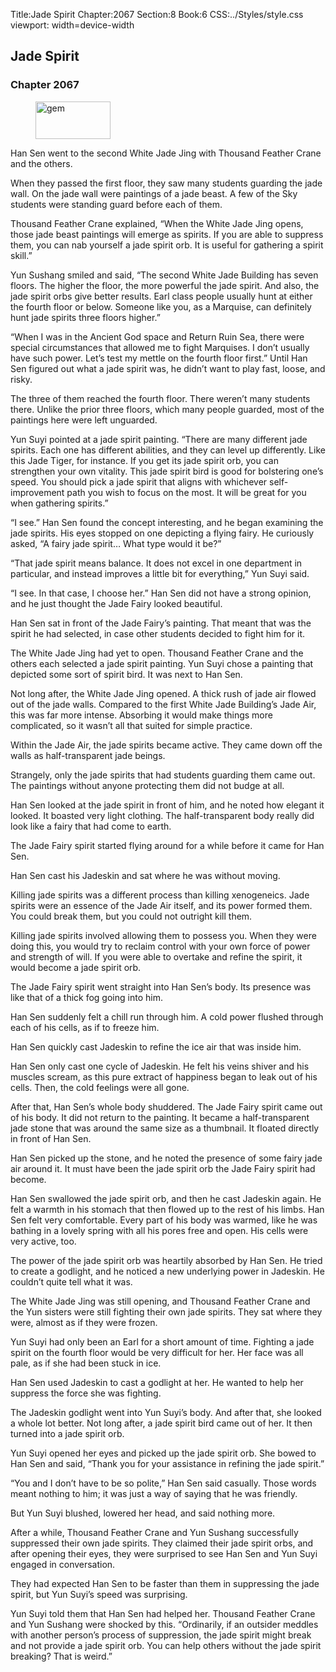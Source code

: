 Title:Jade Spirit 
Chapter:2067 
Section:8 
Book:6 
CSS:../Styles/style.css 
viewport: width=device-width
  
## Jade Spirit
### Chapter 2067 
<figure>
	<img src="../Images/gem.gif" alt="gem" id="gem" width="120" height="60" />
</figure>
  

  
  Han Sen went to the second White Jade Jing with Thousand Feather Crane and the others.

When they passed the first floor, they saw many students guarding the jade wall. On the jade wall were paintings of a jade beast. A few of the Sky students were standing guard before each of them.

Thousand Feather Crane explained, “When the White Jade Jing opens, those jade beast paintings will emerge as spirits. If you are able to suppress them, you can nab yourself a jade spirit orb. It is useful for gathering a spirit skill.”

Yun Sushang smiled and said, “The second White Jade Building has seven floors. The higher the floor, the more powerful the jade spirit. And also, the jade spirit orbs give better results. Earl class people usually hunt at either the fourth floor or below. Someone like you, as a Marquise, can definitely hunt jade spirits three floors higher.”

“When I was in the Ancient God space and Return Ruin Sea, there were special circumstances that allowed me to fight Marquises. I don’t usually have such power. Let’s test my mettle on the fourth floor first.” Until Han Sen figured out what a jade spirit was, he didn’t want to play fast, loose, and risky.

The three of them reached the fourth floor. There weren’t many students there. Unlike the prior three floors, which many people guarded, most of the paintings here were left unguarded.

Yun Suyi pointed at a jade spirit painting. “There are many different jade spirits. Each one has different abilities, and they can level up differently. Like this Jade Tiger, for instance. If you get its jade spirit orb, you can strengthen your own vitality. This jade spirit bird is good for bolstering one’s speed. You should pick a jade spirit that aligns with whichever self-improvement path you wish to focus on the most. It will be great for you when gathering spirits.”

“I see.” Han Sen found the concept interesting, and he began examining the jade spirits. His eyes stopped on one depicting a flying fairy. He curiously asked, “A fairy jade spirit… What type would it be?”

“That jade spirit means balance. It does not excel in one department in particular, and instead improves a little bit for everything,” Yun Suyi said.

“I see. In that case, I choose her.” Han Sen did not have a strong opinion, and he just thought the Jade Fairy looked beautiful.

Han Sen sat in front of the Jade Fairy’s painting. That meant that was the spirit he had selected, in case other students decided to fight him for it.

The White Jade Jing had yet to open. Thousand Feather Crane and the others each selected a jade spirit painting. Yun Suyi chose a painting that depicted some sort of spirit bird. It was next to Han Sen.

Not long after, the White Jade Jing opened. A thick rush of jade air flowed out of the jade walls. Compared to the first White Jade Building’s Jade Air, this was far more intense. Absorbing it would make things more complicated, so it wasn’t all that suited for simple practice.

Within the Jade Air, the jade spirits became active. They came down off the walls as half-transparent jade beings.

Strangely, only the jade spirits that had students guarding them came out. The paintings without anyone protecting them did not budge at all.

Han Sen looked at the jade spirit in front of him, and he noted how elegant it looked. It boasted very light clothing. The half-transparent body really did look like a fairy that had come to earth.

The Jade Fairy spirit started flying around for a while before it came for Han Sen.

Han Sen cast his Jadeskin and sat where he was without moving.

Killing jade spirits was a different process than killing xenogeneics. Jade spirits were an essence of the Jade Air itself, and its power formed them. You could break them, but you could not outright kill them.

Killing jade spirits involved allowing them to possess you. When they were doing this, you would try to reclaim control with your own force of power and strength of will. If you were able to overtake and refine the spirit, it would become a jade spirit orb.

The Jade Fairy spirit went straight into Han Sen’s body. Its presence was like that of a thick fog going into him.

Han Sen suddenly felt a chill run through him. A cold power flushed through each of his cells, as if to freeze him.

Han Sen quickly cast Jadeskin to refine the ice air that was inside him.

Han Sen only cast one cycle of Jadeskin. He felt his veins shiver and his muscles scream, as this pure extract of happiness began to leak out of his cells. Then, the cold feelings were all gone.

After that, Han Sen’s whole body shuddered. The Jade Fairy spirit came out of his body. It did not return to the painting. It became a half-transparent jade stone that was around the same size as a thumbnail. It floated directly in front of Han Sen.

Han Sen picked up the stone, and he noted the presence of some fairy jade air around it. It must have been the jade spirit orb the Jade Fairy spirit had become.

Han Sen swallowed the jade spirit orb, and then he cast Jadeskin again. He felt a warmth in his stomach that then flowed up to the rest of his limbs. Han Sen felt very comfortable. Every part of his body was warmed, like he was bathing in a lovely spring with all his pores free and open. His cells were very active, too.

The power of the jade spirit orb was heartily absorbed by Han Sen. He tried to create a godlight, and he noticed a new underlying power in Jadeskin. He couldn’t quite tell what it was.

The White Jade Jing was still opening, and Thousand Feather Crane and the Yun sisters were still fighting their own jade spirits. They sat where they were, almost as if they were frozen.

Yun Suyi had only been an Earl for a short amount of time. Fighting a jade spirit on the fourth floor would be very difficult for her. Her face was all pale, as if she had been stuck in ice.

Han Sen used Jadeskin to cast a godlight at her. He wanted to help her suppress the force she was fighting.

The Jadeskin godlight went into Yun Suyi’s body. And after that, she looked a whole lot better. Not long after, a jade spirit bird came out of her. It then turned into a jade spirit orb.

Yun Suyi opened her eyes and picked up the jade spirit orb. She bowed to Han Sen and said, “Thank you for your assistance in refining the jade spirit.”

“You and I don’t have to be so polite,” Han Sen said casually. Those words meant nothing to him; it was just a way of saying that he was friendly.

But Yun Suyi blushed, lowered her head, and said nothing more.

After a while, Thousand Feather Crane and Yun Sushang successfully suppressed their own jade spirits. They claimed their jade spirit orbs, and after opening their eyes, they were surprised to see Han Sen and Yun Suyi engaged in conversation.

They had expected Han Sen to be faster than them in suppressing the jade spirit, but Yun Suyi’s speed was surprising.

Yun Suyi told them that Han Sen had helped her. Thousand Feather Crane and Yun Sushang were shocked by this. “Ordinarily, if an outsider meddles with another person’s process of suppression, the jade spirit might break and not provide a jade spirit orb. You can help others without the jade spirit breaking? That is weird.”
